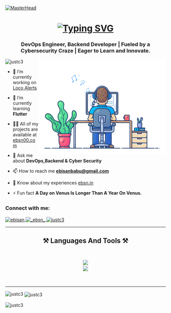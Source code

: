 [![MasterHead](https://camo.githubusercontent.com/ba9f3bd30647e352a3f5e1e45eb45c6ec7bad6155cd16aaedf4a426738da0ca5/68747470733a2f2f696e646f616e616c79746963612e636f6d2f7374617469632f696d616765732f62616e6e6572722e676966)](https://ebsn00.com)

<h1 align="center">
    <a href="https://ebsn00.com">
        <img src="https://readme-typing-svg.demolab.com?font=Righteous&size=35&duration=4000&pause=1000&center=true&vCenter=true&width=500&height=70&lines=Hi+There!+%F0%9F%91%8B;I'm+Ebisan;Also+Known+As+JuSTC3" alt="Typing SVG" />
    </a>
</h1>
<h3 align="center">DevOps Engineer, Backend Developer | Fueled by a Cybersecurity Craze | Eager to Learn and Innovate. </h3>

<img align="right" alt="profile" width="400" src="https://raw.githubusercontent.com/JuSTC3/JuSTC3/d7f54b92a911eaf88e9c23badfa62da71f242c88/profile.gif">

<p align="left"> <img src="https://komarev.com/ghpvc/?username=justc3&label=Profile%20views&color=0e75b6&style=flat" alt="justc3" /> </p>

- 🔭 I’m currently working on [Loco Alerts](https://github.com/JuSTC3/LOCOV2)

- 🌱 I’m currently learning **Flutter**

- 👨‍💻 All of my projects are available at [ebsn00.com](ebsn00.com)

- 💬 Ask me about **DevOps,Backend & Cyber Security**

- 📫 How to reach me **ebisanbabu@gmail.com**

- 📄 Know about my experiences [ebsn.in](ebsn.in)

- ⚡ Fun fact **A Day on Venus Is Longer Than A Year On Venus.**

<h3 align="left">Connect with me:</h3>
<p align="left">
    <a href="https://linkedin.com/in/ebisan" target="blank">
        <img align="center" src="https://raw.githubusercontent.com/rahuldkjain/github-profile-readme-generator/master/src/images/icons/Social/linked-in-alt.svg" alt="ebisan" height="30" width="40" />
    </a>
    <a href="https://instagram.com/_ebsn_" target="blank">
        <img align="center" src="https://raw.githubusercontent.com/rahuldkjain/github-profile-readme-generator/master/src/images/icons/Social/instagram.svg" alt="_ebsn_" height="30" width="40" />
    </a>
    <a href="https://discord.gg/justc3" target="blank">
    <img align="center" src="https://raw.githubusercontent.com/rahuldkjain/github-profile-readme-generator/master/src/images/icons/Social/discord.svg" alt="justc3" height="30" width="40" />
    </a>
</p>

<hr/>

<h2 align="center">⚒️ Languages And Tools ⚒️</h2>
<br/>
<p align="center">
    <img src="https://skillicons.dev/icons?i=nodejs,python,java,lua,c,cpp,php,androidstudio,flutter,dart,kotlin,javascript,ts,express,react,redux,django,laravel,bootstrap,css,tailwind,html,jquery,wordpress,mongodb,dynamodb,sqlite,mysql,webpack,stackoverflow" /><br>
    <img src="https://skillicons.dev/icons?i=aws,linux,docker,git,jenkins,bash,cloudflare,nginx,discord,vscode,postman" />
</p>
<br/>

<hr/>

<p>
    <img align="left" src="https://github-readme-stats.vercel.app/api/top-langs?username=justc3&show_icons=true&locale=en&layout=compact" alt="justc3" />
</p>

<p>
    &nbsp;<img align="center" src="https://github-readme-stats.vercel.app/api?username=justc3&show_icons=true&locale=en" alt="justc3" />
</p>

<p>
    <img align="center" src="https://github-readme-streak-stats.herokuapp.com/?user=justc3&" alt="justc3" />
</p>
